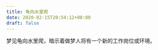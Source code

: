 ```yaml
---
title: 龟向水里爬
date: 2020-02-15T20:54:12+08:00
draft: false
---
```


梦见龟向水里爬，暗示着做梦人将有一个新的工作岗位或环境。<br>
